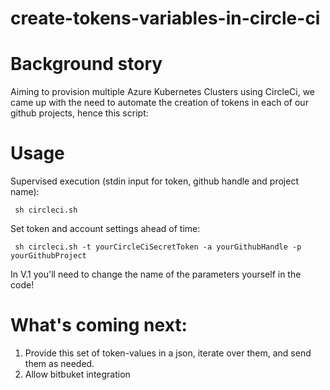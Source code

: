 # create-tokens-variables-in-circle-ci

# Background story
Aiming to provision multiple Azure Kubernetes Clusters using CircleCi, we came up with the need to automate the creation of tokens in each of our github projects, hence this script:

# Usage
Supervised execution (stdin input for token, github handle and project name):
```
 sh circleci.sh
```

Set token and account settings ahead of time:
```
 sh circleci.sh -t yourCircleCiSecretToken -a yourGithubHandle -p yourGithubProject
```

In V.1 you'll need to change the name of the parameters yourself in the code!

# What's coming next:
1. Provide this set of token-values in a json, iterate over them, and send them as needed.
2. Allow bitbuket integration  
